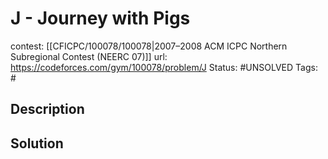 # J - Journey with Pigs

contest: [[CFICPC/100078/100078|2007–2008 ACM ICPC Northern Subregional Contest (NEERC 07)]]
url: https://codeforces.com/gym/100078/problem/J
Status: #UNSOLVED
Tags: #

## Description

## Solution

